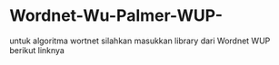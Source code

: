 # Wordnet-Wu-Palmer-WUP-

untuk algoritma wortnet silahkan masukkan library dari Wordnet WUP
berikut linknya 


